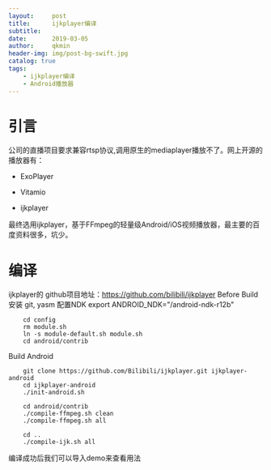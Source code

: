 ```yaml
---
layout:     post
title:      ijkplayer编译
subtitle:   
date:       2019-03-05
author:     qkmin
header-img: img/post-bg-swift.jpg
catalog: true
tags:
    - ijkplayer编译
    - Android播放器
---
```

# 引言
公司的直播项目要求兼容rtsp协议,调用原生的mediaplayer播放不了。网上开源的播放器有：
- ExoPlayer 

- Vitamio

- ijkplayer

最终选用ijkplayer，基于FFmpeg的轻量级Android/iOS视频播放器，最主要的百度资料很多，坑少。
# 编译
ijkplayer的 github项目地址：https://github.com/bilibili/ijkplayer
Before Build
	安装 git, yasm 配置NDK export ANDROID_NDK="/android-ndk-r12b"
```
	cd config
	rm module.sh
	ln -s module-default.sh module.sh
	cd android/contrib
```
Build Android
```
	git clone https://github.com/Bilibili/ijkplayer.git ijkplayer-android
	cd ijkplayer-android
	./init-android.sh

	cd android/contrib
	./compile-ffmpeg.sh clean
    ./compile-ffmpeg.sh all

    cd ..
    ./compile-ijk.sh all
```
编译成功后我们可以导入demo来查看用法

